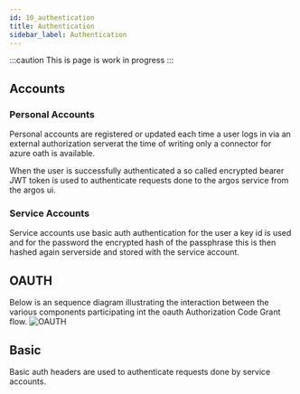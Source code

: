 ```yaml
---
id: 10_authentication
title: Authentication
sidebar_label: Authentication
---
```


:::caution
This is page is work in progress
:::
## Accounts
### Personal Accounts
Personal accounts are registered or updated each time a user logs in via an external authorization serverat the time of writing only a connector for azure oath is available.

When the user is successfully authenticated a so called encrypted bearer JWT token is used to authenticate requests done to the argos service from the argos ui.

### Service Accounts
Service accounts use basic auth authentication for the user a key id is used and for the password the encrypted hash of the passphrase this is then hashed again serverside and stored with the service account.

## OAUTH
Below is an sequence diagram illustrating the interaction between the various components participating int the oauth Authorization Code Grant flow.
![OAUTH](/img/plantuml/50_security_oauth.svg)
## Basic
Basic auth headers are used to authenticate requests done by service accounts.
